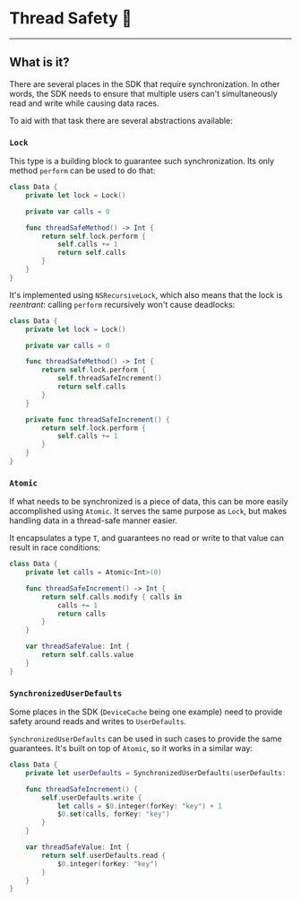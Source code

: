 # Thread Safety 👾
---

## What is it?

There are several places in the SDK that require synchronization. In other words, the SDK needs to ensure that multiple users can't simultaneously read and write while causing data races.

To aid with that task there are several abstractions available:

### `Lock`

This type is a building block to guarantee such synchronization. Its only method `perform` can be used to do that:
```swift
class Data {
    private let lock = Lock()

    private var calls = 0

    func threadSafeMethod() -> Int {
        return self.lock.perform {
            self.calls += 1
            return self.calls
        }
    }
}
```

It's implemented using `NSRecursiveLock`, which also means that the lock is _reentrant_: calling `perform` recursively won't cause deadlocks:

```swift
class Data {
    private let lock = Lock()

    private var calls = 0

    func threadSafeMethod() -> Int {
        return self.lock.perform {
            self.threadSafeIncrement()
            return self.calls
        }
    }

    private func threadSafeIncrement() {
        return self.lock.perform {
            self.calls += 1
        }
    }
}
```

### `Atomic`

If what needs to be synchronized is a piece of data, this can be more easily accomplished using `Atomic`. It serves the same purpose as `Lock`, but makes handling data in a thread-safe manner easier.

It encapsulates a type `T`, and guarantees no read or write to that value can result in race conditions:

```swift
class Data {
    private let calls = Atomic<Int>(0)

    func threadSafeIncrement() -> Int {
        return self.calls.modify { calls in
            calls += 1
            return calls
        }
    }

    var threadSafeValue: Int {
        return self.calls.value
    }
}
```


### `SynchronizedUserDefaults`

Some places in the SDK (`DeviceCache` being one example) need to provide safety around reads and writes to `UserDefaults`.

`SynchronizedUserDefaults` can be used in such cases to provide the same guarantees. It's built on top of `Atomic`, so it works in a similar way:
```swift
class Data {
    private let userDefaults = SynchronizedUserDefaults(userDefaults: .main)

    func threadSafeIncrement() {
        self.userDefaults.write {
            let calls = $0.integer(forKey: "key") + 1
            $0.set(calls, forKey: "key")
        }
    }

    var threadSafeValue: Int {
        return self.userDefaults.read {
            $0.integer(forKey: "key")
        }
    }
}
```
